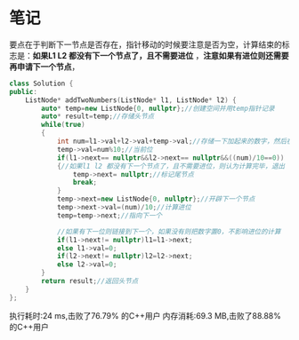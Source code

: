 # 笔记

要点在于判断下一节点是否存在，指针移动的时候要注意是否为空，计算结束的标志是：**如果L1 L2 都没有下一个节点了，且不需要进位** ，**注意如果有进位则还需要再申请下一个节点**，

```cc
class Solution {
public:
    ListNode* addTwoNumbers(ListNode* l1, ListNode* l2) {
        auto* temp=new ListNode{0, nullptr};//创建空间并用temp指针记录
        auto* result=temp;//存储头节点
        while(true)
        {
            int num=l1->val+l2->val+temp->val;//存储一下加起来的数字，然后在下面分别计算进位和当前位
            temp->val=num%10;//当前位
            if(l1->next== nullptr&&l2->next== nullptr&&((num)/10==0))
            {//如果l1 l2 都没有下一个节点了，且不需要进位，则认为计算完毕，退出
                temp->next= nullptr;//标记尾节点
                break;
            }
            temp->next=new ListNode{0, nullptr};//开辟下一个节点
            temp->next->val=(num)/10;//计算进位
            temp=temp->next;//指向下一个

            //如果有下一位则链接到下一个，如果没有则把数字置0，不影响进位的计算
            if(l1->next!= nullptr)l1=l1->next;
            else l1->val=0;
            if(l2->next!= nullptr)l2=l2->next;
            else l2->val=0;
        }
        return result;//返回头节点
    }
};
```

执行耗时:24 ms,击败了76.79% 的C++用户
内存消耗:69.3 MB,击败了88.88% 的C++用户
